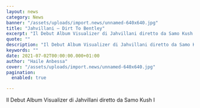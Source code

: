 ```yaml
---
layout: news
category: News
banner: "/assets/uploads/import.news/unnamed-640x640.jpg"
title: "Jahvillani – Dirt To Bentley"
excerpt: "Il Debut Album Visualizer di Jahvillani diretto da Samo Kush "
quote: ""
description: "Il Debut Album Visualizer di Jahvillani diretto da Samo Kush "
keywords: ""
date: 2021-07-02T00:00:00.000+01:00
author: "Haile Anbessa"
cover: "/assets/uploads/import.news/unnamed-640x640.jpg"
pagination:
  enabled: true

---
```


Il Debut Album Visualizer di Jahvillani diretto da Samo Kush I